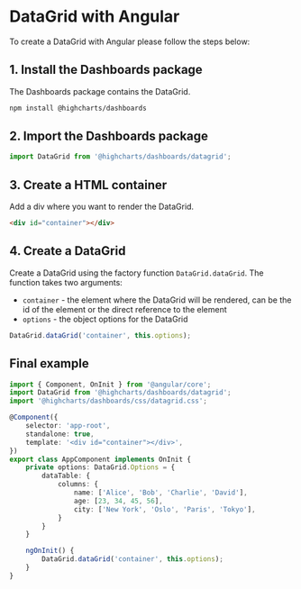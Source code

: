 # DataGrid with Angular
To create a DataGrid with Angular please follow the steps below:

## 1. Install the Dashboards package
The Dashboards package contains the DataGrid.
```bash
npm install @highcharts/dashboards
```

## 2. Import the Dashboards package
```ts
import DataGrid from '@highcharts/dashboards/datagrid';
```

## 3. Create a HTML container  
Add a div where you want to render the DataGrid.
```html
<div id="container"></div>
```

## 4. Create a DataGrid
Create a DataGrid using the factory function `DataGrid.dataGrid`. The function takes two arguments:
- `container` - the element where the DataGrid will be rendered, can be the id of the element or the direct reference to the element
- `options` - the object options for the DataGrid
```ts
DataGrid.dataGrid('container', this.options);
```

## Final example
```ts
import { Component, OnInit } from '@angular/core';
import DataGrid from '@highcharts/dashboards/datagrid';
import '@highcharts/dashboards/css/datagrid.css';

@Component({
    selector: 'app-root',
    standalone: true,
    template: '<div id="container"></div>',
})
export class AppComponent implements OnInit {
    private options: DataGrid.Options = {
        dataTable: {
            columns: {
                name: ['Alice', 'Bob', 'Charlie', 'David'],
                age: [23, 34, 45, 56],
                city: ['New York', 'Oslo', 'Paris', 'Tokyo'],
            }
        }
    }

    ngOnInit() {
        DataGrid.dataGrid('container', this.options);
    }
}
```

